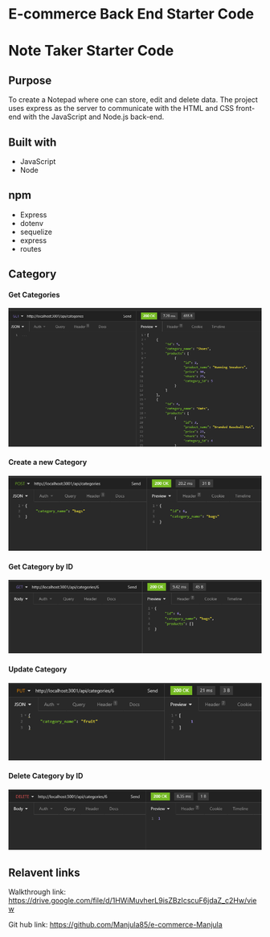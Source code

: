 # E-commerce Back End Starter Code

# Note Taker Starter Code

## Purpose
To create a Notepad where one can store, edit and delete data. The project uses express as the server to communicate with the HTML and CSS front-end with the JavaScript and Node.js back-end.

## Built with
* JavaScript
* Node

## npm 
* Express
* dotenv
* sequelize
* express
* routes

## Category

#### Get Categories
![](images/getCategories.PNG)

#### Create a new Category
![](images/createNewCategory.PNG)

#### Get Category by ID
![](images/getCategoryByID.PNG)

#### Update Category
![](images/updateCategory.PNG)

#### Delete Category by ID
![](images/deleteCategoryByID.PNG)

## Relavent links
Walkthrough link: https://drive.google.com/file/d/1HWiMuvherL9isZBzIcscuF6jdaZ_c2Hw/view

Git hub link: https://github.com/Manjula85/e-commerce-Manjula
